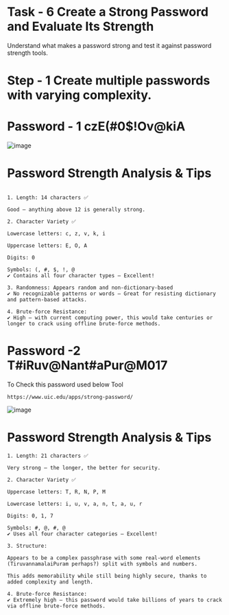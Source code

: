 Task - 6 Create a Strong Password and Evaluate Its Strength
======
Understand what makes a password strong and test it against password strength tools.

# Step - 1 Create multiple passwords with varying complexity.

# Password - 1 czE(#0$!Ov@kiA

![image](https://github.com/user-attachments/assets/43ce2f07-ce51-4f99-a558-ecc569c6b86b)

# Password Strength Analysis & Tips
```

1. Length: 14 characters ✅

Good — anything above 12 is generally strong.

2. Character Variety ✅

Lowercase letters: c, z, v, k, i

Uppercase letters: E, O, A

Digits: 0

Symbols: (, #, $, !, @
✔️ Contains all four character types — Excellent!

3. Randomness: Appears random and non-dictionary-based
✔️ No recognizable patterns or words — Great for resisting dictionary and pattern-based attacks.

4. Brute-force Resistance:
✔️ High — with current computing power, this would take centuries or longer to crack using offline brute-force methods.

```

# Password -2 T#iRuv@Nant#aPur@M017

To Check this password used below Tool 
```
https://www.uic.edu/apps/strong-password/
```
![image](https://github.com/user-attachments/assets/4f34d4a7-0eb2-4e43-bf9e-d79de011c561)

# Password Strength Analysis & Tips
```
1. Length: 21 characters ✅

Very strong — the longer, the better for security.

2. Character Variety ✅

Uppercase letters: T, R, N, P, M

Lowercase letters: i, u, v, a, n, t, a, u, r

Digits: 0, 1, 7

Symbols: #, @, #, @
✔️ Uses all four character categories — Excellent!

3. Structure:

Appears to be a complex passphrase with some real-word elements (TiruvannamalaiPuram perhaps?) split with symbols and numbers.

This adds memorability while still being highly secure, thanks to added complexity and length.

4. Brute-force Resistance:
✔️ Extremely high — this password would take billions of years to crack via offline brute-force methods.
```
